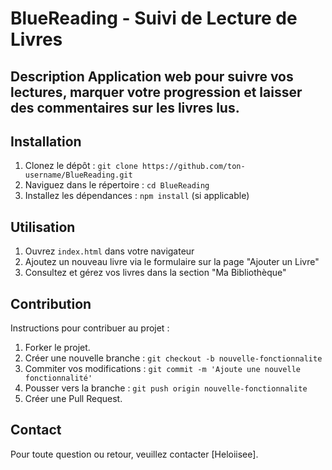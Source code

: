 # BlueReading - Suivi de Lecture de Livres 

## Description Application web pour suivre vos lectures, marquer votre progression et laisser des commentaires sur les livres lus.

## Installation 
1. Clonez le dépôt : `git clone https://github.com/ton-username/BlueReading.git`
2. Naviguez dans le répertoire : `cd BlueReading`
3. Installez les dépendances : `npm install` (si applicable)

## Utilisation 
1. Ouvrez `index.html` dans votre navigateur
2. Ajoutez un nouveau livre via le formulaire sur la page "Ajouter un Livre"
3. Consultez et gérez vos livres dans la section "Ma Bibliothèque"

## Contribution 
Instructions pour contribuer au projet : 
1. Forker le projet.
2. Créer une nouvelle branche : `git checkout -b nouvelle-fonctionnalite`
3. Commiter vos modifications : `git commit -m 'Ajoute une nouvelle fonctionnalité'`
4. Pousser vers la branche : `git push origin nouvelle-fonctionnalite`
5. Créer une Pull Request.

## Contact 
Pour toute question ou retour, veuillez contacter [Heloiisee].

